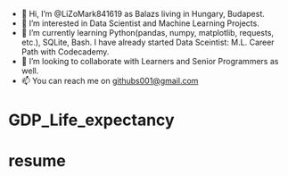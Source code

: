 - 👋 Hi, I’m @LiZoMark841619 as Balazs living in Hungary, Budapest. 
- 👀 I’m interested in Data Scientist and Machine Learning Projects. 
- 🌱 I’m currently learning Python(pandas, numpy, matplotlib, requests, etc.), SQLite, Bash. I have already started Data Sceintist: M.L. Career Path with Codecademy. 
- 💞️ I’m looking to collaborate with Learners and Senior Programmers as well. 
- 📫 You can reach me on githubs001@gmail.com

<!---
LiZoMark841619/LiZoMark841619 is a ✨ special ✨ repository because its `README.md` (this file) appears on your GitHub profile.
You can click the Preview link to take a look at your changes.
--->
# GDP_Life_expectancy
# resume
